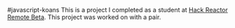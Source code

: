 #javascript-koans
This is a project I completed as a student at [Hack Reactor Remote Beta](http://www.hackreactor.com/remote-beta). This project was worked on with a pair.